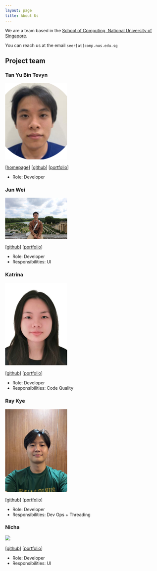 ```yaml
---
layout: page
title: About Us
---
```


We are a team based in the [School of Computing, National University of Singapore](https://www.comp.nus.edu.sg).

You can reach us at the email `seer[at]comp.nus.edu.sg`

## Project team

### Tan Yu Bin Tevyn

<img src="images/tevyntan.png" width="200px">

[[homepage](http://www.comp.nus.edu.sg/~damithch)]
[[github](https://github.com/tevyntan)]
[[portfolio](team/tevyn.md)]

* Role: Developer

### Jun Wei

<img src="images/junwei07.png" width="200px">

[[github](http://github.com/junwei07)]
[[portfolio](team/junwei07.md)]

* Role: Developer
* Responsibilities: UI

### Katrina

<img src="images/katrinaykt.png" width="200px">

[[github](http://github.com/katrinaykt)] [[portfolio](team/katrinaykt.md)]

* Role: Developer
* Responsibilities: Code Quality

### Ray Kye

<img src="images/ragingrogue.png" width="200px">

[[github](http://github.com/RagingRogue)]
[[portfolio](team/ragingrogue.md)]

* Role: Developer
* Responsibilities: Dev Ops + Threading

### Nicha

<img src="images/mellowfarm.png" width="200px">

[[github](http://github.com/mellowfarm)]
[[portfolio](team/mellowfarm.md)]

* Role: Developer
* Responsibilities: UI
